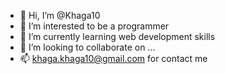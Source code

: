 - 👋 Hi, I’m @Khaga10
- 👀 I’m interested to be a programmer
- 🌱 I’m currently learning web development skills
- 💞️ I’m looking to collaborate on ...
- 📫 khaga.khaga10@gmail.com for contact me

<!---
Khaga10/Khaga10 is a ✨ special ✨ repository because its `README.md` (this file) appears on your GitHub profile.
You can click the Preview link to take a look at your changes.
--->
